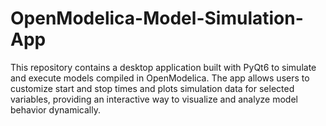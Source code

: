 # OpenModelica-Model-Simulation-App
This repository contains a desktop application built with PyQt6 to simulate and execute models compiled in OpenModelica. The app allows users to customize start and stop times and plots simulation data for selected variables, providing an interactive way to visualize and analyze model behavior dynamically.
